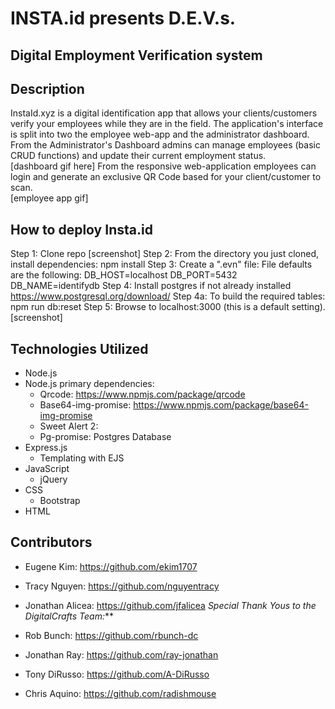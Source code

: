 # INSTA.id presents D.E.V.s.
## Digital Employment Verification system 
## Description
InstaId.xyz is a digital identification app that allows your clients/customers verify your employees while they are in the field.   The application's interface is split into two the employee web-app and the administrator dashboard.  
From the Administrator's Dashboard admins can manage employees (basic CRUD functions) and update their current employment status.   
[dashboard gif here]
From the responsive web-application employees can login and generate an exclusive QR Code based for your client/customer to scan.  
[employee app gif]
 

## How to deploy Insta.id
Step 1: Clone repo 
[screenshot]
Step 2: From the directory you just cloned, install dependencies: 
npm install 
Step 3:  Create a ".evn" file:
File defaults are the following: 
DB_HOST=localhost
DB_PORT=5432
DB_NAME=identifydb
Step 4: Install postgres if not already installed
https://www.postgresql.org/download/
Step 4a: To build the required tables: 
npm run db:reset
Step 5: Browse to localhost:3000 (this is a default setting). 
[screenshot]
    

## Technologies Utilized
* Node.js
* Node.js primary dependencies: 
  * Qrcode: https://www.npmjs.com/package/qrcode
  * Base64-img-promise:  https://www.npmjs.com/package/base64-img-promise
  * Sweet Alert 2:  
  * Pg-promise: 
 Postgres Database 
* Express.js
  * Templating with EJS
* JavaScript
  * jQuery
* CSS
  * Bootstrap 
* HTML 
## Contributors 
* Eugene Kim: https://github.com/ekim1707 
* Tracy Nguyen: https://github.com/nguyentracy
* Jonathan Alicea: https://github.com/jfalicea 
_Special Thank Yous to the DigitalCrafts Team:_** 

* Rob Bunch: https://github.com/rbunch-dc
* Jonathan Ray:  https://github.com/ray-jonathan
* Tony DiRusso:  https://github.com/A-DiRusso
* Chris Aquino:  https://github.com/radishmouse